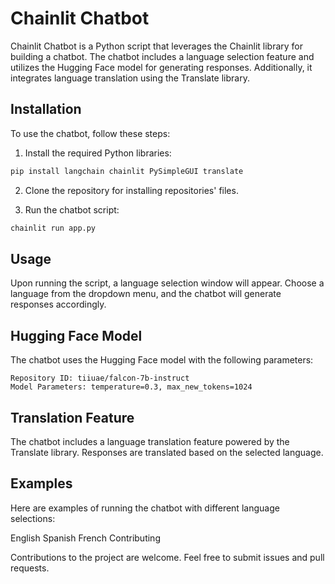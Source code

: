 # Chainlit Chatbot


Chainlit Chatbot is a Python script that leverages the Chainlit library for building a chatbot. The chatbot includes a language selection feature and utilizes the Hugging Face model for generating responses. Additionally, it integrates language translation using the Translate library.


## Installation

To use the chatbot, follow these steps:

1. Install the required Python libraries:

```bash
pip install langchain chainlit PySimpleGUI translate
```
2. Clone the repository for installing repositories' files.
    
3. Run the chatbot script:
```bash
chainlit run app.py
```
## Usage

Upon running the script, a language selection window will appear. Choose a language from the dropdown menu, and the chatbot will generate responses accordingly.

## Hugging Face Model

The chatbot uses the Hugging Face model with the following parameters:

```
Repository ID: tiiuae/falcon-7b-instruct
Model Parameters: temperature=0.3, max_new_tokens=1024
```

## Translation Feature

The chatbot includes a language translation feature powered by the Translate library. Responses are translated based on the selected language.

## Examples
Here are examples of running the chatbot with different language selections:

English
Spanish
French
Contributing

Contributions to the project are welcome. Feel free to submit issues and pull requests.

